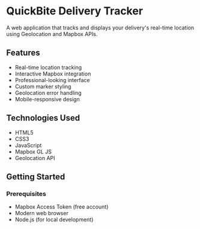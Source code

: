 # QuickBite Delivery Tracker 

A web application that tracks and displays your delivery's real-time location using Geolocation and Mapbox APIs.


## Features

- Real-time location tracking
- Interactive Mapbox integration
- Professional-looking interface
- Custom marker styling
- Geolocation error handling
- Mobile-responsive design

## Technologies Used

- HTML5
- CSS3
- JavaScript
- Mapbox GL JS
- Geolocation API

## Getting Started

### Prerequisites

- Mapbox Access Token (free account)
- Modern web browser
- Node.js (for local development)
